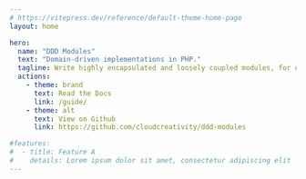 ```yaml
---
# https://vitepress.dev/reference/default-theme-home-page
layout: home

hero:
  name: "DDD Modules"
  text: "Domain-driven implementations in PHP."
  tagline: Write highly encapsulated and loosely coupled modules, for domain-centric architecture.
  actions:
    - theme: brand
      text: Read the Docs
      link: /guide/
    - theme: alt
      text: View on Github
      link: https://github.com/cloudcreativity/ddd-modules

#features:
#  - title: Feature A
#    details: Lorem ipsum dolor sit amet, consectetur adipiscing elit
---
```


